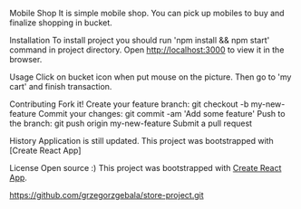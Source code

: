 Mobile Shop
It is simple mobile shop. You can pick up mobiles to buy and finalize shopping in bucket.

Installation
To install project you should run 'npm install && npm start' command in project directory.
Open [http://localhost:3000](http://localhost:3000) to view it in the browser.

Usage
Click on bucket icon when put mouse on the picture. Then go to 'my cart' and finish transaction.

Contributing
Fork it!
Create your feature branch: git checkout -b my-new-feature
Commit your changes: git commit -am 'Add some feature'
Push to the branch: git push origin my-new-feature
Submit a pull request

History
Application is still updated. 
This project was bootstrapped with [Create React App]

License
Open source :)
This project was bootstrapped with [Create React App](https://github.com/facebook/create-react-app).

https://github.com/grzegorzgebala/store-project.git